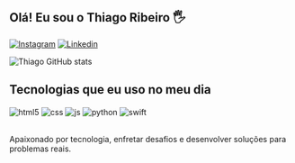 ## Olá! Eu sou o Thiago Ribeiro 🖐️

[![Instagram](https://img.shields.io/badge/Instagram-E4405F?style=for-the-badge&logo=instagram&logoColor=white)](https://instagram.com/thiagorlbeiro)
[![Linkedin](https://img.shields.io/badge/LinkedIn-0077B5?style=for-the-badge&logo=linkedin&logoColor=white)](https://www.linkedin.com/in/devthiagoribeiro/)

![Thiago GitHub stats](https://github-readme-stats.vercel.app/api?username=devthiagoribeiro&show_icons=true&theme=dracula&count_private=true)

## Tecnologias que eu uso no meu dia

<div style="display: inline_block">
  <img align="center" alt="html5" src="https://img.shields.io/badge/HTML5-E34F26?style=for-the-badge&logo=html5&logoColor=white" />
  <img align="center" alt="css" src="https://img.shields.io/badge/CSS3-1572B6?style=for-the-badge&logo=css3&logoColor=white" />
  <img align="center" alt="js" src="https://img.shields.io/badge/JavaScript-F7DF1E?style=for-the-badge&logo=javascript&logoColor=black" />
  <img align="center" alt="python" src="https://img.shields.io/badge/Python-3776AB?style=for-the-badge&logo=python&logoColor=white" />
  <img align="center" alt="swift" src="https://img.shields.io/badge/Swift-ff6700?style=for-the-badge&logo=swift&logoColor=white" />
</div><br/>

Apaixonado por tecnologia, enfretar desafios e desenvolver soluções para problemas reais.

